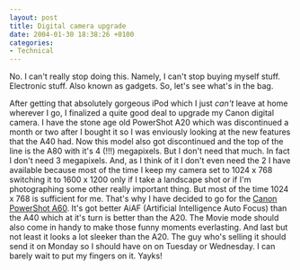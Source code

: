 ```yaml
---
layout: post
title: Digital camera upgrade
date: 2004-01-30 18:38:26 +0100
categories:
- Technical
---
```

<p>No. I can't really stop doing this. Namely, I can't stop buying myself stuff. Electronic stuff. Also known as gadgets. So, let's see what's in the bag.</p>
<p>After getting that absolutely gorgeous iPod which I just <i>can't</i> leave at home wherever I go, I finalized a quite good deal to upgrade my Canon digital camera. I have the stone age old PowerShot A20 which was discontinued a month or two after I bought it so I was enviously looking at the new features that the A40 had. Now this model also got discontinued and the top of the line is the A80 with it's 4 (!!!) megapixels. But I don't need that much. In fact I don't need 3 megapixels. And, as I think of it I don't even need the 2 I have available because most of the time I keep my camera set to 1024 x 768 switching it to 1600 x 1200 only if I take a landscape shot or if I'm photographing some other really important thing. But most of the time 1024 x 768 is sufficient for me. That's why I have decided to go for the <a href="http://www.powershot.com/powershot2/a70-60/index.html" title="Absolutely wonderful digital camera!">Canon PowerShot A60</a>. It's got better AiAF (Artificial Intelligence Auto Focus) than the A40 which at it's turn is better than the A20. The Movie mode should also come in handy to make those funny moments everlasting. And last but not least it looks a lot sleeker than the A20. The guy who's selling it should send it on Monday so I should have on on Tuesday or Wednesday. I can barely wait to put my fingers on it. Yayks!</p>
